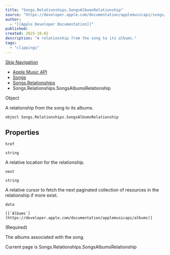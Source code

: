```yaml
---
title: "Songs.Relationships.SongsAlbumsRelationship"
source: "https://developer.apple.com/documentation/applemusicapi/songs/relationships-data.dictionary/songsalbumsrelationship"
author:
  - "[[Apple Developer Documentation]]"
published:
created: 2025-10-02
description: "A relationship from the song to its albums."
tags:
  - "clippings"
---
```

[Skip Navigation](https://developer.apple.com/documentation/applemusicapi/songs/relationships-data.dictionary/#app-main)

- [Apple Music API](https://developer.apple.com/documentation/applemusicapi)
- [Songs](https://developer.apple.com/documentation/applemusicapi/songs)
- [Songs.Relationships](https://developer.apple.com/documentation/applemusicapi/songs/relationships-data.dictionary)
- Songs.Relationships.SongsAlbumsRelationship

Object

A relationship from the song to its albums.

```
object Songs.Relationships.SongsAlbumsRelationship
```

## Properties

`href`

`string`

A relative location for the relationship.

`next`

`string`

A relative cursor to fetch the next paginated collection of resources in the relationship if more exist.

`data`

``[[`Albums`](https://developer.apple.com/documentation/applemusicapi/albums)]``

(Required)

The albums associated with the song.

Current page is Songs.Relationships.SongsAlbumsRelationship